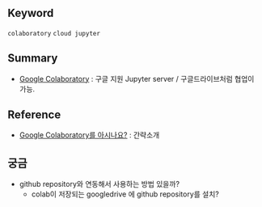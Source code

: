 ## Keyword
`colaboratory` `cloud jupyter`

## Summary 
- [Google Colaboratory](https://colab.research.google.com) : 구글 지원 Jupyter server / 구글드라이브처럼 협업이 가능.

## Reference 
- [Google Colaboratory를 아시나요?](http://jybaek.tistory.com/686) : 간략소개

## 궁금
- github repository와 연동해서 사용하는 방법 있을까?
  - colab이 저장되는 googledrive 에 github repository를 설치?

